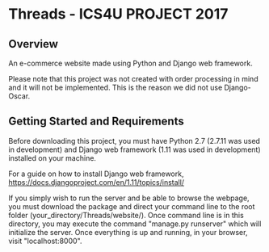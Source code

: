 # Threads - ICS4U PROJECT 2017

## Overview 
An e-commerce website made using Python and Django web framework.

Please note that this project was not created with order processing in mind and it will not be implemented. This is the reason we did not use Django-Oscar.

## Getting Started and Requirements
Before downloading this project, you must have Python 2.7 (2.7.11 was used in development) and Django web framework (1.11 was used in development) installed on your machine.

For a guide on how to install Django web framework, https://docs.djangoproject.com/en/1.11/topics/install/

If you simply wish to run the server and be able to browse the webpage, you must download the package and direct your command line to the root folder (your_directory/Threads/website/). Once command line is in this directory, you may execute the command "manage.py runserver" which will initialize the server. Once everything is up and running, in your browser, visit "localhost:8000".
